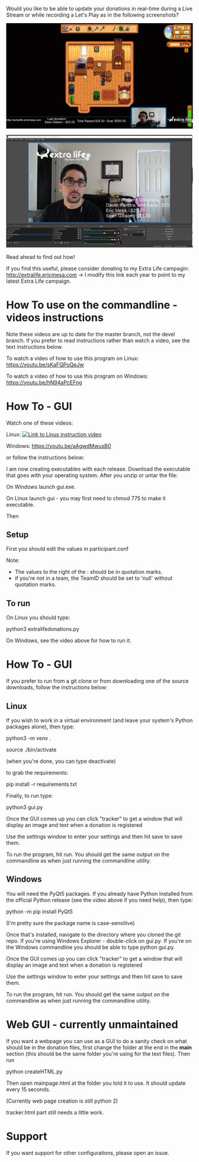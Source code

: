 Would you like to be able to update your donations in real-time during a Live Stream or while recording a Let's Play as in the following screenshots?

![Updates while in-game](https://github.com/djotaku/ELDonationTracker/blob/devel/screenshots/IngameUpdates.png)

![Updates while the webcam is the main focus](https://github.com/djotaku/ELDonationTracker/blob/devel/screenshots/RecentDonations.png)

Read ahead to find out how!

If you find this useful, please consider donating to my Extra Life campagin: http://extralife.ericmesa.com -> I modify this link each year to point to my latest Extra Life campaign.

# How To use on the commandline - videos instructions

Note these videos are up to date for the master branch, not the devel branch. If you prefer to read instructions rather than watch a video, see the text instructions below.

To watch a video of how to use this program on Linux: https://youtu.be/sKaFQPoQeJw

To watch a video of how to use this program on Windows: https://youtu.be/hN94aPcEFng 

# How To - GUI

Watch one of these videos:

Linux: 
<a href="https://youtu.be/Zg1UlHu6dI8" target="_blank"><img src="http://img.youtube.com/vi/Zg1UlHu6dI8/0.jpg" 
alt="Link to Linux instruction video"/></a>

Windows: https://youtu.be/aAgwdMwusB0

or follow the instructions below:

I am now creating executables with each release. Download the executable that goes with your operating system. After you unzip or untar the file:

On Windows launch gui.exe.

On Linux launch gui - you may first need to chmod 775 to make it executable.

Then 

## Setup
First you should edit the values in participant.conf

Note:

- The values to the right of the : should be in quotation marks.
- if you're not in a team, the TeamID should be set to 'null' without quotation marks.

## To run

On Linux you should type:

python3 extralifedonations.py

On Windows, see the video above for how to run it.

# How To - GUI
If you prefer to run from a git clone or from downloading one of the source downloads, follow the instructions below:

## Linux

If you wish to work in a virtual environment (and leave your system's Python packages alone), then type:

python3 -m venv .

source ./bin/activate 

(when you're done, you can type deactivate)

to grab the requirements:

pip install -r requirements.txt

Finally, to run type:

python3 gui.py 

Once the GUI comes up you can click "tracker" to get a window that will display an image and text when a donation is registered

Use the settings window to enter your settings and then hit save to save them. 

To run the program, hit run. You should get the same output on the commandline as when just running the commandline utility. 

## Windows

You will need the PyQt5 packages. If you already have Python installed from the official Python release (see the video above if you need help), then type:

python -m pip install PyQt5 

(I'm pretty sure the package name is case-sensitive)

Once that's installed, navigate to the directory where you cloned the git repo. If you're using Windows Explorer - double-click on gui.py. If you're on the Windows commandline you should be able to type python gui.py. 

Once the GUI comes up you can click "tracker" to get a window that will display an image and text when a donation is registered

Use the settings window to enter your settings and then hit save to save them. 

To run the program, hit run. You should get the same output on the commandline as when just running the commandline utility. 

# Web GUI - currently unmaintained

If you want a webpage you can use as a GUI to do a sanity check on what should be in the donation files, first change the folder at the end in the __main__ section (this should be the same folder you're using for the text files). Then run

python createHTML.py 

Then open mainpage.html at the folder you told it to use. It should update every 15 seconds.

(Currently web page creation is still python 2)

tracker.html part still needs a little work.

# Support

If you want support for other configurations, please open an issue.
